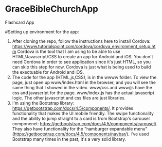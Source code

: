 # GraceBibleChurchApp
Flashcard App

#Setting up environment for the app:
1. After cloning the repo, follow the instructions here to install Cordova: https://www.tutorialspoint.com/cordova/cordova_environment_setup.htm
Cordova is the tool that I am using to be able to use HTML/Javascript/CSS to create an app for Android and iOS. You don't need Cordova in order to see application since
it's just HTML, so you can skip this step for now. Cordova is just what is being used to build the exectuable for Android and iOS.
2. The code for the app (HTML,js,CSS), is in the wwww folder. To view the page, just open up www/index.html in the browser, and you will see the same thing
that I showed in the video. www/css and www/js have the css and javascript for the page. www/index.js has the actual javascript logic. The other javascript and css files are just libraries. 
3. I'm using the Bootstrap library: https://getbootstrap.com/docs/4.5/components/. It provides functionality that makes the UI mobile friendly. The swipe functionality
and the ability to jump straight to a card is from Bootstrap's carousel componenet: https://getbootstrap.com/docs/4.5/components/carousel/. They also have functionality for
the "hamburger expandable menu" (https://getbootstrap.com/docs/4.5/components/navbar/). I've used Bootstrap many times in the past, it's a very solid library.
